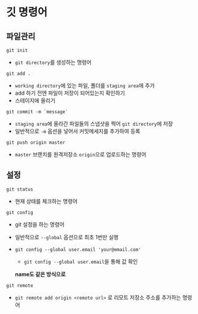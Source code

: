 # 깃 명령어

## 파일관리

```shell
git init
```
- `git directory`를 생성하는 명령어


```shell
git add .
```
- `working directory`에 있는 파일, 폴더를 `staging area`에 추가
- add 하기 전엔 파일이 저장이 되어있는지 확인하기
- 스테이지에 올리기

```shell
git commit -m `message`
```
- `staging area`에 올라간 파일들의 스냅샷을 찍어 `git directory`에 저장
- 일반적으로 `-m` 옵션을 넣어서 커밋메세지를 추가하여 등록

```shell
git push origin master
```
- `master` 브랜치를 원격저장소 `origin`으로 업로드하는 명령어

## 설정

```shell
git status
```
- 현재 상태를 체크하는 명령어

```shell
git config
```
- git 설정을 하는 명령어

- 일반적으로 `--global` 옵션으로 최초 1번만 실행

- `git config --global user.email 'your@email.com'`
    - `git config --global user.email`을 통해 값 확인

    **name도 같은 방식으로**

```shell
git remote
```

- `git remote add origin <remote url>` 로 리모트 저장소 주소를 추가하는 명령어
